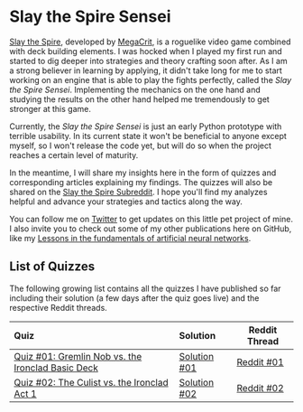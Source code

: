 # Slay the Spire Sensei

[Slay the Spire](https://en.wikipedia.org/wiki/Slay_the_Spire), developed by [MegaCrit](https://www.megacrit.com/), is a roguelike video game combined with deck building elements. I was hocked when I played my first run and started to dig deeper into strategies and theory crafting soon after. As I am a strong believer in learning by applying, it didn't take long for me to start working on an engine that is able to play the fights perfectly, called the *Slay the Spire Sensei*. Implementing the mechanics on the one hand and studying the results on the other hand helped me tremendously to get stronger at this game.

Currently, the *Slay the Spire Sensei* is just an early Python prototype with terrible usability. In its current state it won't be beneficial to anyone except myself, so I won't release the code yet, but will do so when the project reaches a certain level of maturity.

In the meantime, I will share my insights here in the form of quizzes and corresponding articles explaining my findings. The quizzes will also be shared on the [Slay the Spire Subreddit](https://www.reddit.com/r/slaythespire/). I hope you'll find my analyzes helpful and advance your strategies and tactics along the way.

You can follow me on [Twitter](https://twitter.com/Dementophobia) to get updates on this little pet project of mine. I also invite you to check out some of my other publications here on GitHub, like my [Lessons in the fundamentals of artificial neural networks](https://github.com/Dementophobia/fundamentals-of-artificial-neural-networks/blob/master/README.md).

## List of Quizzes

The following growing list contains all the quizzes I have published so far including their solution (a few days after the quiz goes live) and the respective Reddit threads.

| Quiz                                                         | Solution                                                     | Reddit Thread                                                |
| :----------------------------------------------------------- | :----------------------------------------------------------- | ------------------------------------------------------------ |
| [Quiz #01: Gremlin Nob vs. the Ironclad Basic Deck](./Quiz-01-Gremlin-Nob-vs-Ironclad-Basic-Deck/README.md#quiz-01-gremlin-nob-vs-ironclad-basic-deck) | [Solution #01](./Quiz-01-Gremlin-Nob-vs-Ironclad-Basic-Deck/Solution.md#quiz-01-solution) | [Reddit #01](https://www.reddit.com/r/slaythespire/comments/cjhgy3/slay_the_spire_sensei_quiz_01_gremlin_nob_vs/) |
| [Quiz #02: The Culist vs. the Ironclad Act 1](./Quiz-02-Cultist-vs-Ironclad-Act-1/README.md#quiz-02-cultist-vs-ironclad-act-1) | [Solution #02](./Quiz-02-Cultist-vs-Ironclad-Act-1/Solution.md#quiz-02-solution) | [Reddit #02](https://www.reddit.com/r/slaythespire/comments/cmq5y0/slay_the_spire_sensei_quiz_02_the_cultist_vs/) |
